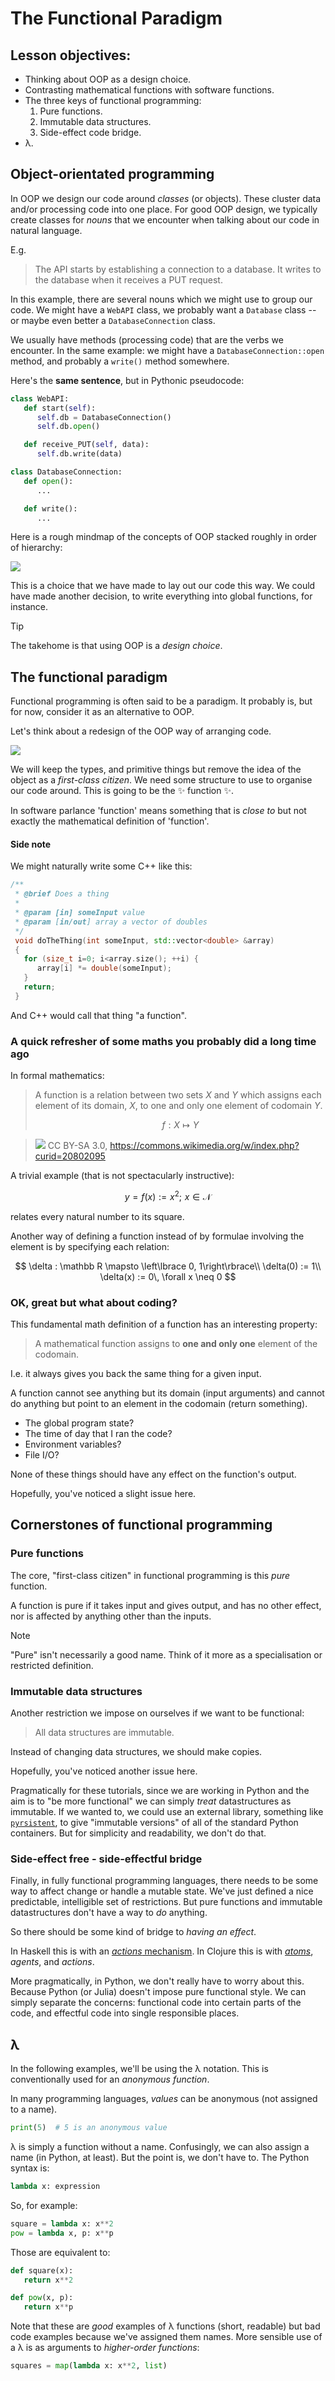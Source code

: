 # The Functional Paradigm

## Lesson objectives:

- Thinking about OOP as a design choice.
- Contrasting mathematical functions with software functions.
- The three keys of functional programming:
  1.  Pure functions.
  2.  Immutable data structures.
  3.  Side-effect code bridge.
- λ.

## Object-orientated programming

In OOP we design our code around _classes_ (or objects).
These cluster data and/or processing code into one place.
For good OOP design, we typically create classes for _nouns_ that we encounter when talking about our code in natural language.

E.g.

> The API starts by establishing a connection to a database. It writes to the database when it receives a PUT request.

In this example, there are several nouns which we might use to group our code.
We might have a `WebAPI` class, we probably want a `Database` class -- or maybe even better a `DatabaseConnection` class.

We usually have methods (processing code) that are the verbs we encounter.
In the same example: we might have a `DatabaseConnection::open` method, and probably a `write()` method somewhere.

Here's the **same sentence**, but in Pythonic pseudocode:

```py
class WebAPI:
   def start(self):
      self.db = DatabaseConnection()
      self.db.open()

   def receive_PUT(self, data):
      self.db.write(data)

class DatabaseConnection:
   def open():
      ...

   def write():
      ...
```

Here is a rough mindmap of the concepts of OOP stacked roughly in order of hierarchy:

![](assets/oop-concepts.svg)

This is a choice that we have made to lay out our code this way.
We could have made another decision, to write everything into global functions, for instance.

> [!TIP]
> The takehome is that using OOP is a _design choice_.

## The functional paradigm

Functional programming is often said to be a paradigm.
It probably is, but for now, consider it as an alternative to OOP.

Let's think about a redesign of the OOP way of arranging code.

![](assets/refactor-oop.svg)

We will keep the types, and primitive things but remove the idea of the object as a _first-class citizen_.
We need some structure to use to organise our code around.
This is going to be the ✨ function ✨.

In software parlance 'function' means something that is _close to_ but not exactly the mathematical definition of 'function'.

#### Side note

We might naturally write some C++ like this:

```c++
/**
 * @brief Does a thing
 *
 * @param [in] someInput value
 * @param [in/out] array a vector of doubles
 */
 void doTheThing(int someInput, std::vector<double> &array)
 {
   for (size_t i=0; i<array.size(); ++i) {
      array[i] *= double(someInput);
   }
   return;
 }
```

And C++ would call that thing "a function".

### A quick refresher of some maths you probably did a long time ago

In formal mathematics:

> A function is a relation between two sets $X$ and $Y$ which assigns each element of its domain, $X$, to one and only one element of codomain $Y$.
>
> $$
> f : X \mapsto Y
> $$

> ![](https://upload.wikimedia.org/wikipedia/commons/thumb/d/df/Function_color_example_3.svg/1280px-Function_color_example_3.svg.png)
> CC BY-SA 3.0, https://commons.wikimedia.org/w/index.php?curid=20802095

A trivial example (that is not spectacularly instructive):

$$
y = f(x) := x^2; \,\, x\in \mathcal N
$$

relates every natural number to its square.

Another way of defining a function instead of by formulae involving the element is by specifying each relation:

$$
\delta : \mathbb R \mapsto \left\lbrace 0, 1\right\rbrace\\
\delta(0) := 1\\
\delta(x) := 0\, \forall x \neq 0
$$

### OK, great but what about coding?

This fundamental math definition of a function has an interesting property:

> A mathematical function assigns to **one and only one** element of the codomain.

I.e. it always gives you back the same thing for a given input.

A function cannot see anything but its domain (input arguments) and cannot do anything but point to an element in the codomain (return something).

- The global program state?
- The time of day that I ran the code?
- Environment variables?
- File I/O?

None of these things should have any effect on the function's output.

Hopefully, you've noticed a slight issue here.

## Cornerstones of functional programming

### Pure functions

The core, "first-class citizen" in functional programming is this _pure_ function.

A function is pure if it takes input and gives output, and has no other effect, nor is affected by anything other than the inputs.

> [!NOTE]
> "Pure" isn't necessarily a good name. Think of it more as a specialisation or restricted definition.

### Immutable data structures

Another restriction we impose on ourselves if we want to be functional:

> All data structures are immutable.

Instead of changing data structures, we should make copies.

Hopefully, you've noticed another issue here.

Pragmatically for these tutorials, since we are working in Python and the aim is to "be more functional" we can simply _treat_ datastructures as immutable.
If we wanted to, we could use an external library, something like [`pyrsistent`](https://github.com/tobgu/pyrsistent/), to give "immutable versions" of all of the standard Python containers.
But for simplicity and readability, we don't do that.

### Side-effect free - side-effectful bridge

Finally, in fully functional programming languages, there needs to be some way to affect change or handle a mutable state.
We've just defined a nice predictable, intelligible set of restrictions.
But pure functions and immutable datastructures don't have a way to _do_ anything.

So there should be some kind of bridge to _having an effect_.

In Haskell this is with an [_actions_ mechanism](https://wiki.haskell.org/Action).
In Clojure this is with [_atoms_](https://clojure.org/reference/atoms), _agents_, and _actions_.

More pragmatically, in Python, we don't really have to worry about this.
Because Python (or Julia) doesn't impose pure functional style.
We can simply separate the concerns: functional code into certain parts of the code, and effectful code into single responsible places.

## λ

In the following examples, we'll be using the λ notation.
This is conventionally used for an _anonymous function_.

In many programming languages, _values_ can be anonymous (not assigned to a name).

```py
print(5)  # 5 is an anonymous value
```

λ is simply a function without a name.
Confusingly, we can also assign a name (in Python, at least).
But the point is, we don't have to.
The Python syntax is:

```py
lambda x: expression
```

So, for example:

```py
square = lambda x: x**2
pow = lambda x, p: x**p
```

Those are equivalent to:

```py
def square(x):
   return x**2

def pow(x, p):
   return x**p
```

Note that these are _good_ examples of λ functions (short, readable) but bad code examples because we've assigned them names.
More sensible use of a λ is as arguments to _higher-order functions_:

```py
squares = map(lambda x: x**2, list)
```
